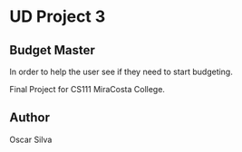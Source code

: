 # UD Project 3 
## Budget Master 
In order to help the user see if they need to start budgeting. 

Final Project for CS111 MiraCosta College. 

## Author 
Oscar Silva